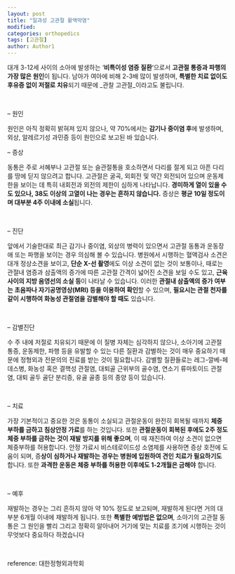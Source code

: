 ```yaml
---
layout: post
title: "일과성 고관절 활액막염"
modified:
categories: orthopedics
tags: [고관절]
author: Author1
---
```


대개 3-12세 사이의 소아에 발생하는 &#8216;**비특이성 염증 질환**&#8216;으로서 **고관절 통증과 파행의 가장 많은 원인**이 됩니다. 남아가 여아에 비해 2-3배 많이 발생하며, **특별한 치료 없이도 후유증 없이 저절로 치유**되기 때문에 _관찰 고관절_이라고도 불립니다.

&nbsp;

&#8211; 원인

원인은 아직 정확히 밝혀져 있지 않으나, 약 70%에서는 **감기나 중이염 후**에 발생하며, 외상, 알레르기성 과민증 등이 원인으로 보고된 바 있습니다.

&#8211; 증상

동통은 주로 서혜부나 고관절 또는 슬관절통을 호소하면서 다리를 절게 되고 아픈 다리를 땅에 딛지 않으려고 합니다. 고관절은 굴곡, 외회전 및 약간 외전되어 있으며 운동제한을 보이는 데 특히 내회전과 외전의 제한이 심하게 나타납니다. **경미하게 열이 있을 수도 있으나, 38도 이상의 고열이 나는 경우는 흔하지 않습니다.** 증상은 **평균 10일 정도이며 대부분 4주 이내에 소실**됩니다.

&nbsp;

&#8211; 진단

앞에서 기술한대로 최근 감기나 중이염, 외상의 병력이 있으면서 고관절 동통과 운동장애 또는 파행을 보이는 경우 의심해 볼 수 있습니다. 병원에서 시행하는 혈액검사 소견은 대개 정상소견을 보이고, **단순 X-선 촬영**에도 이상 소견이 없는 것이 보통이나, 때로는 관절내 염증과 삼출액의 증가에 따른 고관절 간격이 넓어진 소견을 보일 수도 있고, **근육 사이의 지방 음영선의 소실 등**이 나타날 수 있습니다. 이러한 **관절내 삼출액의 증가 여부는 초음파나 자기공명영상(MRI) 등을 이용하여 확인**할 수 있으며, **필요시는 관절 천자를 같이 시행하여 화농성 관절염을 감별해야 할 때도** 있습니다.

&nbsp;

&#8211; 감별진단

수 주 내에 저절로 치유되기 때문에 이 질병 자체는 심각하지 않으나, 소아기에 고관절 통증, 운동제한, 파행 등을 유발할 수 있는 다른 질환과 감별하는 것이 매우 중요하기 때문에 정형외과 전문의의 진료를 받는 것이 필요합니다. 감별할 질환들로는 레그-깔베-페데스병, 화농성 혹은 결핵성 관절염, 대퇴골 근위부의 골수염, 연소기 류마토이드 관절염, 대퇴 골두 골단 분리증, 유골 골종 등의 종양 등이 있습니다.

&nbsp;

&#8211; 치료

가장 기본적이고 중요한 것은 동통이 소실되고 관절운동이 완전히 회복될 때까지 **체중 부하를 금하고 침상안정 가료**를 하는 것입니다. 또한 **관절운동이 회복된 후에도 2주 정도 체중 부하를 금하는 것이 재발 방지를 위해 좋으며**, 이 때 재진하여 이상 소견이 없으면 체중부하를 허용합니다. 안정 가료시 비스테로이드성 소염제를 사용하면 증상 호전에 도움이 되며, 증**상이 심하거나 재발하는 경우는 병원에 입원하여 견인 치료가 필요하기도** 합니다. 또한 **과격한 운동은 체중 부하를 허용한 이후에도 1-2개월은 금해야** 합니다.

&nbsp;

&#8211; 예후

재발하는 경우는 그리 흔하지 않아 약 10% 정도로 보고되며, 재발하게 된다면 거의 대부분 6개월 이내에 재발하게 됩니다. 또한 **특별한 예방법은 없으며**, 소아기의 고관절 동통은 그 원인을 빨리 그리고 정확히 알아내어 거기에 맞는 치료를 조기에 시행하는 것이 무엇보다 중요하다 하겠습니다

&nbsp;

reference: 대한정형외과학회
